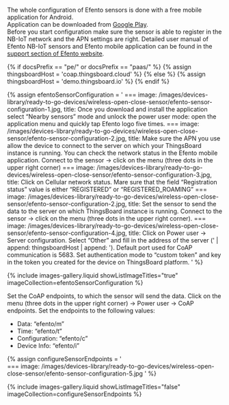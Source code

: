 
The whole configuration of Efento sensors is done with a free mobile application for Android.  
Application can be downloaded from [Google Play](https://play.google.com/store/apps/details?id=pl.efento.cloud&hl=en).  
Before you start configuration make sure the sensor is able to register in the NB-IoT network and the APN settings are right. 
Detailed user manual of Efento NB-IoT sensors and Efento mobile application can be found in the [support section of Efento website](https://getefento.com/support/).  

{% if docsPrefix == "pe/" or docsPrefix == "paas/" %}
{% assign thingsboardHost = 'coap.thingsboard.cloud' %}
{% else %}
{% assign thingsboardHost = 'demo.thingsboard.io' %}
{% endif %}

{% assign efentoSensorConfiguration = '
    ===
        image: /images/devices-library/ready-to-go-devices/wireless-open-close-sensor/efento-sensor-configuration-1.jpg,
        title: Once you download and install the application select “Nearby sensors” mode and unlock the power user mode: open the application menu and quickly tap Efento logo five times.
    ===
        image: /images/devices-library/ready-to-go-devices/wireless-open-close-sensor/efento-sensor-configuration-2.jpg,
        title: Make sure the APN you use allow the device to connect to the server on which your ThingsBoard instance is running. You can check the network status in the Efento mobile application. Connect to the sensor -> click on the menu (three dots in the upper right corner)
    ===
        image: /images/devices-library/ready-to-go-devices/wireless-open-close-sensor/efento-sensor-configuration-3.jpg,
        title: Click on Cellular network status. Mare sure that the field “Registration status” value is either “REGISTERED” or “REGISTERED_ROAMING”
    ===
        image: /images/devices-library/ready-to-go-devices/wireless-open-close-sensor/efento-sensor-configuration-2.jpg,
        title: Set the sensor to send the data to the server on which ThingsBoard instance is running. Connect to the sensor -> click on the menu (three dots in the upper right corner).
    ===
        image: /images/devices-library/ready-to-go-devices/wireless-open-close-sensor/efento-sensor-configuration-4.jpg,
        title: Click on Power user -> Server configuration. Select “Other” and fill in the address of the server (' | append: thingsboardHost | append: '). Default port used for CoAP communication is 5683. Set authentication mode to “custom token” and key in the token you created for the device on ThingsBoard platform.
'
%}

{% include images-gallery.liquid showListImageTitles="true" imageCollection=efentoSensorConfiguration %}

Set the CoAP endpoints, to which the sensor will send the data. Click on the menu (three dots in the upper right corner) -> Power user -> CoAP endpoints. Set the endpoints to the following values:

- Data: “efento/m”
- Time: “efento/t”
- Configuration: “efento/c”
- Device Info: “efento/i”

{% assign configureSensorEndpoints = '        
    ===
        image: /images/devices-library/ready-to-go-devices/wireless-open-close-sensor/efento-sensor-configuration-5.jpg
'
%}

{% include images-gallery.liquid showListImageTitles="false" imageCollection=configureSensorEndpoints %}

